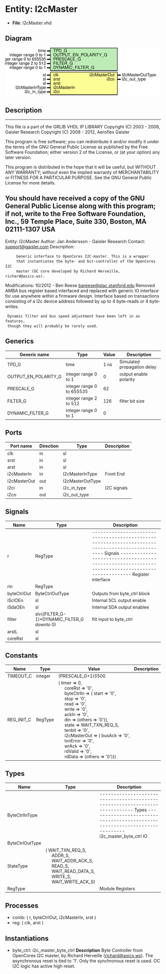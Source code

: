 # Entity: I2cMaster

- **File**: I2cMaster.vhd
## Diagram

![Diagram](I2cMaster.svg "Diagram")
## Description

----------------------------------------------------------------------------
  This file is a part of the GRLIB VHDL IP LIBRARY
  Copyright (C) 2003 - 2008, Gaisler Research
  Copyright (C) 2008 - 2012, Aeroflex Gaisler

  This program is free software; you can redistribute it and/or modify
  it under the terms of the GNU General Public License as published by
  the Free Software Foundation; either version 2 of the License, or
  (at your option) any later version.

  This program is distributed in the hope that it will be useful,
  but WITHOUT ANY WARRANTY; without even the implied warranty of
  MERCHANTABILITY or FITNESS FOR A PARTICULAR PURPOSE.  See the
  GNU General Public License for more details.

  You should have received a copy of the GNU General Public License
  along with this program; if not, write to the Free Software
  Foundation, Inc., 59 Temple Place, Suite 330, Boston, MA  02111-1307  USA
-----------------------------------------------------------------------------
 Entity:      I2cMaster
 Author:      Jan Andersson - Gaisler Research
 Contact:     support@gaisler.com
 Description:

         Generic interface to OpenCores I2C-master. This is a wrapper
         that instantiates the byte- and bit-controller of the OpenCores I2C
         master (OC core developed by Richard Herveille, richard@asics.ws).

 Modifications:
   10/2012 - Ben Reese <bareese@slac.stanford.edu>
     Removed AMBA bus register based interfaced and replaced with generic
     IO interface for use anywhere within a firmware design.
     Interface based on transactions consisting of a i2c device address
     followed by up to 4 byte-reads or 4 byte-writes.

     Dynamic filter and bus speed adjustment have been left in as features,
     though they will probably be rarely used.
## Generics

| Generic name         | Type                      | Value | Description                  |
| -------------------- | ------------------------- | ----- | ---------------------------- |
| TPD_G                | time                      | 1 ns  |  Simulated propagation delay |
| OUTPUT_EN_POLARITY_G | integer range 0 to 1      | 0     |  output enable polarity      |
| PRESCALE_G           | integer range 0 to 655535 | 62    |                              |
| FILTER_G             | integer range 2 to 512    | 126   |  filter bit size             |
| DYNAMIC_FILTER_G     | integer range 0 to 1      | 0     |                              |
## Ports

| Port name    | Direction | Type             | Description |
| ------------ | --------- | ---------------- | ----------- |
| clk          | in        | sl               |             |
| srst         | in        | sl               |             |
| arst         | in        | sl               |             |
| i2cMasterIn  | in        | I2cMasterInType  | Front End   |
| i2cMasterOut | out       | I2cMasterOutType |             |
| i2ci         | in        | i2c_in_type      | I2C signals |
| i2co         | out       | i2c_out_type     |             |
## Signals

| Name        | Type                                        | Description                                                                                                                                                                                                                     |
| ----------- | ------------------------------------------- | ------------------------------------------------------------------------------------------------------------------------------------------------------------------------------------------------------------------------------- |
| r           | RegType                                     | ------------------------------------------------------------------------------------------------  Signals ------------------------------------------------------------------------------------------------  Register interface  |
| rin         | RegType                                     |                                                                                                                                                                                                                                 |
| byteCtrlOut | ByteCtrlOutType                             |  Outputs from byte_ctrl block                                                                                                                                                                                                   |
| iSclOEn     | sl                                          |  Internal SCL output enable                                                                                                                                                                                                     |
| iSdaOEn     | sl                                          |  Internal SDA output enablee                                                                                                                                                                                                    |
| filter      | slv((FILTER_G-1)*DYNAMIC_FILTER_G downto 0) |  filt input to byte_ctrl                                                                                                                                                                                                        |
| arstL       | sl                                          |                                                                                                                                                                                                                                 |
| coreRst     | sl                                          |                                                                                                                                                                                                                                 |
## Constants

| Name       | Type    | Value                                                                                                                                                                                                                                                                                                                                                                                                                                                                                                                                                                                                                                                                                                                                                                                                                                                                                                                                                                                                                              | Description |
| ---------- | ------- | ---------------------------------------------------------------------------------------------------------------------------------------------------------------------------------------------------------------------------------------------------------------------------------------------------------------------------------------------------------------------------------------------------------------------------------------------------------------------------------------------------------------------------------------------------------------------------------------------------------------------------------------------------------------------------------------------------------------------------------------------------------------------------------------------------------------------------------------------------------------------------------------------------------------------------------------------------------------------------------------------------------------------------------- | ----------- |
| TIMEOUT_C  | integer |  (PRESCALE_G+1)*5*500                                                                                                                                                                                                                                                                                                                                                                                                                                                                                                                                                                                                                                                                                                                                                                                                                                                                                                                                                                                                              |             |
| REG_INIT_C | RegType |  (       timer        => 0,<br><span style="padding-left:20px">       coreRst      => '0',<br><span style="padding-left:20px">       byteCtrlIn   => (          start     => '0',<br><span style="padding-left:20px">          stop      => '0',<br><span style="padding-left:20px">          read      => '0',<br><span style="padding-left:20px">          write     => '0',<br><span style="padding-left:20px">          ackIn     => '0',<br><span style="padding-left:20px">          din       => (others => '0')),<br><span style="padding-left:20px">       state        => WAIT_TXN_REQ_S,<br><span style="padding-left:20px">       tenbit       => '0',<br><span style="padding-left:20px">       i2cMasterOut => (          busAck    => '0',<br><span style="padding-left:20px">          txnError  => '0',<br><span style="padding-left:20px">          wrAck     => '0',<br><span style="padding-left:20px">          rdValid   => '0',<br><span style="padding-left:20px">          rdData    => (others => '0'))) |             |
## Types

| Name            | Type                                                                                                                                                                                                                                                                                                                     | Description                                                                                                                                                                              |
| --------------- | ------------------------------------------------------------------------------------------------------------------------------------------------------------------------------------------------------------------------------------------------------------------------------------------------------------------------ | ---------------------------------------------------------------------------------------------------------------------------------------------------------------------------------------- |
| ByteCtrlInType  |                                                                                                                                                                                                                                                                                                                          | ---------------------------------------------------------------------------  Types ---------------------------------------------------------------------------  i2c_master_byte_ctrl IO  |
| ByteCtrlOutType |                                                                                                                                                                                                                                                                                                                          |                                                                                                                                                                                          |
| StateType       | ( WAIT_TXN_REQ_S,<br><span style="padding-left:20px"> ADDR_S,<br><span style="padding-left:20px"> WAIT_ADDR_ACK_S,<br><span style="padding-left:20px"> READ_S,<br><span style="padding-left:20px"> WAIT_READ_DATA_S,<br><span style="padding-left:20px"> WRITE_S,<br><span style="padding-left:20px"> WAIT_WRITE_ACK_S)  |                                                                                                                                                                                          |
| RegType         |                                                                                                                                                                                                                                                                                                                          |  Module Registers                                                                                                                                                                        |
## Processes
- comb: ( r, byteCtrlOut, i2cMasterIn, srst )
- reg: ( clk, arst )
## Instantiations

- byte_ctrl: i2c_master_byte_ctrl
**Description**
 Byte Controller from OpenCores I2C master,
 by Richard Herveille (richard@asics.ws). The asynchronous
 reset is tied to '1'. Only the synchronous reset is used.
 OC I2C logic has active high reset.

